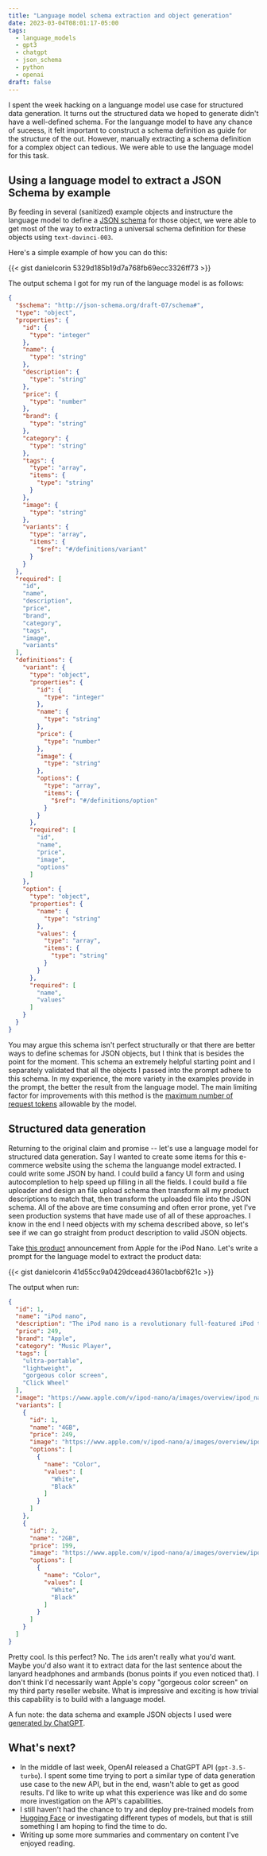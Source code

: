 ```yaml
---
title: "Language model schema extraction and object generation"
date: 2023-03-04T08:01:17-05:00
tags:
  - language_models
  - gpt3
  - chatgpt
  - json_schema
  - python
  - openai
draft: false
---
```


I spent the week hacking on a languange model use case for structured data generation.
It turns out the structured data we hoped to generate didn't have a well-defined schema.
For the languange model to have any chance of suceess, it felt important to construct a schema definition as guide for the structure of the out.
However, manually extracting a schema definition for a complex object can tedious.
We were able to use the language model for this task.

## Using a language model to extract a JSON Schema by example

By feeding in several (sanitized) example objects and instructure the language model to define a [JSON schema](https://json-schema.org/) for those object, we were able to get most of the way to extracting a universal schema definition for these objects using `text-davinci-003`.

Here's a simple example of how you can do this:

{{< gist danielcorin 5329d185b19d7a768fb69ecc3326ff73 >}}

The output schema I got for my run of the language model is as follows:

```json
{
  "$schema": "http://json-schema.org/draft-07/schema#",
  "type": "object",
  "properties": {
    "id": {
      "type": "integer"
    },
    "name": {
      "type": "string"
    },
    "description": {
      "type": "string"
    },
    "price": {
      "type": "number"
    },
    "brand": {
      "type": "string"
    },
    "category": {
      "type": "string"
    },
    "tags": {
      "type": "array",
      "items": {
        "type": "string"
      }
    },
    "image": {
      "type": "string"
    },
    "variants": {
      "type": "array",
      "items": {
        "$ref": "#/definitions/variant"
      }
    }
  },
  "required": [
    "id",
    "name",
    "description",
    "price",
    "brand",
    "category",
    "tags",
    "image",
    "variants"
  ],
  "definitions": {
    "variant": {
      "type": "object",
      "properties": {
        "id": {
          "type": "integer"
        },
        "name": {
          "type": "string"
        },
        "price": {
          "type": "number"
        },
        "image": {
          "type": "string"
        },
        "options": {
          "type": "array",
          "items": {
            "$ref": "#/definitions/option"
          }
        }
      },
      "required": [
        "id",
        "name",
        "price",
        "image",
        "options"
      ]
    },
    "option": {
      "type": "object",
      "properties": {
        "name": {
          "type": "string"
        },
        "values": {
          "type": "array",
          "items": {
            "type": "string"
          }
        }
      },
      "required": [
        "name",
        "values"
      ]
    }
  }
}
```

You may argue this schema isn't perfect structurally or that there are better ways to define schemas for JSON objects, but I think that is besides the point for the moment.
This schema an extremely helpful starting point and I separately validated that all the objects I passed into the prompt adhere to this schema.
In my experience, the more variety in the examples provide in the prompt, the better the result from the language model.
The main limiting factor for improvements with this method is the [maximum number of request tokens](https://platform.openai.com/docs/models/gpt-3-5) allowable by the model.

## Structured data generation

Returning to the original claim and promise -- let's use a language model for structured data generation.
Say I wanted to create some items for this e-commerce website using the schema the languange model extracted.
I could write some JSON by hand.
I could build a fancy UI form and using autocompletion to help speed up filling in all the fields.
I could build a file uploader and design an file upload schema then transform all my product descriptions to match that, then transform the uploaded file into the JSON schema.
All of the above are time consuming and often error prone, yet I've seen production systems that have made use of all of these approaches.
I know in the end I need objects with my schema described above, so let's see if we can go straight from product description to valid JSON objects.

Take [this product](https://www.apple.com/newsroom/2005/09/07Apple-Introduces-iPod-nano/) announcement from Apple for the iPod Nano.
Let's write a prompt for the language model to extract the product data:

{{< gist danielcorin 41d55cc9a0429dcead43601acbbf621c >}}

The output when run:

```json
{
  "id": 1,
  "name": "iPod nano",
  "description": "The iPod nano is a revolutionary full-featured iPod that holds 1,000 songs yet is thinner than a standard #2 pencil and less than half the size of competitive players.",
  "price": 249,
  "brand": "Apple",
  "category": "Music Player",
  "tags": [
    "ultra-portable",
    "lightweight",
    "gorgeous color screen",
    "Click Wheel"
  ],
  "image": "https://www.apple.com/v/ipod-nano/a/images/overview/ipod_nano_large.jpg",
  "variants": [
    {
      "id": 1,
      "name": "4GB",
      "price": 249,
      "image": "https://www.apple.com/v/ipod-nano/a/images/overview/ipod_nano_large.jpg",
      "options": [
        {
          "name": "Color",
          "values": [
            "White",
            "Black"
          ]
        }
      ]
    },
    {
      "id": 2,
      "name": "2GB",
      "price": 199,
      "image": "https://www.apple.com/v/ipod-nano/a/images/overview/ipod_nano_large.jpg",
      "options": [
        {
          "name": "Color",
          "values": [
            "White",
            "Black"
          ]
        }
      ]
    }
  ]
}
```

Pretty cool.
Is this perfect?
No.
The `id`s aren't really what you'd want.
Maybe you'd also want it to extract data for the last sentence about the lanyard headphones and armbands (bonus points if you even noticed that).
I don't think I'd necessarily want Apple's copy "gorgeous color screen" on my third party reseller website.
What is impressive and exciting is how trivial this capability is to build with a language model.

A fun note: the data schema and example JSON objects I used were [generated by ChatGPT](https://sharegpt.com/c/ETkymML).

## What's next?

- In the middle of last week, OpenAI released a ChatGPT API (`gpt-3.5-turbo`). I spent some time trying to port a similar type of data generation use case to the new API, but in the end, wasn't able to get as good results. I'd like to write up what this experience was like and do some more investigation on the API's capabilities.
- I still haven't had the chance to try and deploy pre-trained models from [Hugging Face](https://huggingface.co/) or investigating different types of models, but that is still something I am hoping to find the time to do.
- Writing up some more summaries and commentary on content I've enjoyed reading.

